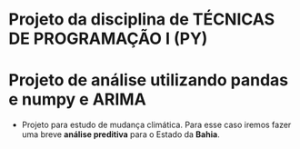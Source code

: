 # Projeto da disciplina de TÉCNICAS DE PROGRAMAÇÃO I (PY)
# Projeto de análise utilizando pandas e numpy e ARIMA

 - Projeto para estudo de mudança climática. Para esse caso iremos fazer uma breve **análise preditiva** para o Estado da **Bahia**.
